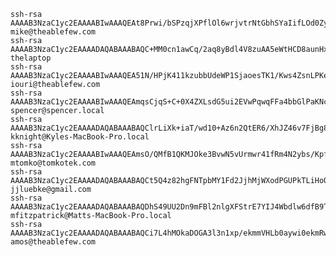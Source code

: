 	ssh-rsa AAAAB3NzaC1yc2EAAAABIwAAAQEAt8Prwi/bSPzqjXPflOl6wrjvtrNtGbhSYaIifLOd0ZyHe1QUwawkCepTn4uMB4IeU3p8Qn7nBFNp1fh38StqzhPGmKoeG4KtflAqvmoZ2gxnkp3T/jmQ6jUvuvts3bYwHqQfVYxfsHno4ZHu0w1MnMurDHidxMAR0EP77v0nh4P0tWPark7Mo6WjRAEIpkS6Gk+a6rgGSnhkT6vo1z6Czag7xa1LKolnomZzJaNYIKVUbiVP78u65CREmCpdQixljBBCvjrgtTk5pGVZsceAUD+d7cLO+yLHAXa3hof4a7Bo6mj6QLFDDKLNvDNdkFYLCjpi7hMOYEqB+Ao7YkTVhw== mike@theablefew.com
	ssh-rsa AAAAB3NzaC1yc2EAAAADAQABAAABAQC+MM0cn1awCq/2aq8yBdl4V8zuAA5eWtHCD8aunHxE6tCrF9BXnQYpeXvtrka/GgGEqM29ceJtQ4jy3gTjGFJgO94DGcZWdRBpnMP+vEKBF9AMHNlto2vQ2wtVIuP+/s7s5w9MdTRffePSS9u4Ryr+acdUNIw74LjlzkfNk9x7bPOgSxzLMJ3BAbXzLfqcMQimi2JrfZorSJQP2n2NxiKQjub6eBFwbeP1JBmwDP3H479/9VQNv2SJ9Hmbq0tKIhyDrpGUleAgq36wBRPCXJt9WME/U6N4EO+b7GT+oWItORE3D7UKvAzcjRjBVh2Yg2ObMUG6Ff9QJtoCPf13yj1t thelaptop
	ssh-rsa AAAAB3NzaC1yc2EAAAABIwAAAQEA51N/HPjK411kzubbUdeWP1SjaoesTK1/Kws4ZsnLPKem7v3GSOpeG/OsFp0rKsxeR0v0fYJ6XvBydnA5Cfkh5CQBau8ToYdigCKtI+I4JxKef5/CNyUQUnGAD6c9d4YAzyId7F1wDwA9y0MeVzuOJYoscWmmmgRe8XjLF2XZ+GtmpSYhK2DYHq+JXd7QV/lAUMXg/AErdoQYJKstazbGD7aZNfDU8EbJR+mMDeW0KVqu2gLhH05q6YshSGuJaJjw6TRUynYXUvY5bADUrenVcW0/G8bTpa9St6uPNNMv8AJpiy//70PQQ+wJDKS8NgjZ3aUKPVBhIyiOswjqU0t5LQ== iouri@theablefew.com
	ssh-rsa AAAAB3NzaC1yc2EAAAABIwAAAQEAmqsCjqS+C+0X4ZXLsdG5ui2EVwPqwqFFa4bbGlPaKNcHeZaFYcSE8CbaxGT6XM2B+CigMN0r052oXYVyraEfKMilrlumbLCZZLpZRVsEe8n2zEzsKWUCdlG+v2qxMutXOaYBsxWXLZ/yF2blSMMh0uwRd+tB8mmuCU1qfXL9CXN9SbwQS1sacmELeR5q+903pl+2JXLvFksWD3lLDuN30Wnpg8yRjdSkHyGohYfE74kmK1aDBpYJKXX/ISlMmGr8tTEN0+GRAmhaBIQ2x1GxN0FVF1jyPQenI4sjPBUiTOoC3JTXkh5UOJNufc1XLMq4wlJP9xlPHlxtt2y6KD2dfw== spencer@spencer.local
	ssh-rsa AAAAB3NzaC1yc2EAAAADAQABAAABAQClrLiXk+iaT/wd10+Az6n2QtER6/XhJZ46v7FjBg8HtlMHNOmDhAPVsDDcAyxdR7cs3/76kuD/A9391zooTqf0M38VIOuZyCU+G/u5w5cg53B8RpS+73DsHYK+zTnFfwf29RoD+PrJiGh51/uowf7ehxLyYTrv9R6GqMbtKMtCTSCZobG5NqZ4VOvw+eA6CTawfN+GF+jR5mut2WPsuNwH3BjXWL/Lw+UfSEipvgiDGt6ymLFoOTc3KiwL5nbbzAv4N476YvuQML37rjUYTqZVTsmW8po0JP3qwBBj/SZ87C+MnuONp7Xqc7etRY0S2PxTZjSxcI99t8KDmhVbv7wR kknight@Kyles-MacBook-Pro.local
	ssh-rsa AAAAB3NzaC1yc2EAAAABIwAAAQEAmsO/QMfB1QKMJOke3BvwN5vUrmwr41fRm4N2ybs/Kpfzc9QCP/cn4GXy1TYJw05/89vpmAwhSfkURaQfXQ5vhSLgjiECZRXJcS2dFXbWkiixAW3MrT011QsBji3WsyPeDdDkFhEyCKdEqtLXCEF4RqnlJo+Cg71pdaETYiG9qLH0olZSg8x46meVCNLQVls/RwRiOVKhMcGNa1fqCUxWE0e2hm8ZBWXLwwZdt6vaYITCArFkyVjEBuWSgX9apUi7eoNE1pFZGcJGZxpAVXnXPGyo2FL51hOy8b0e1z93AYIiBp48NombQJ0GqCGT8JX2Xq9289IFtfcS5JA/aRgCnw== mtomko@tomkotek.com
	ssh-rsa AAAAB3NzaC1yc2EAAAADAQABAAABAQCt5Q4z82hgFNTpbMY1Fd2JjhMjWXodPGUPkTLiHoQdiiNdeHahoTNDTyJggnGw1wawdZ2dq4Lzq9YizCxrqhaazpfMEwxZ/PvLWMNtNmpSCFpsFSlTy3zW4BVspt1r+x35qnSNUtHCLUou40yR1pcsOVMlgP/AC+Jmeuv6mLKGuFUV+D6sY9I4YO+dX96+OT2WYws1nmPyV2k8zzn/sJeSe5k3KNS30r2zjDAFq/MBA2s5lMcBQy6ospcRWQEKQ08xVRCis9ilbIxXqYmiqwhv8RJ/1KTVT55BwAmaGHgHPhEjP8XulgtAITUtwQqXuSVVRg93YQqvbk3T+8dKOwOZ jjluebke@gmail.com
	ssh-rsa AAAAB3NzaC1yc2EAAAADAQABAAABAQDhS49UU2Dn9mFBl2nlgXFStrE7YIJ4Wbdlw6dfB9TC9syid+eUxnf0UH/GA6NVYFUgdTe2Hp5LWJI25J4qnT3JqfnNX/T0PFFV/EqGJNuxhdGhrRfggCny+5kJ1/jDJ0oUGrT1pBQZ7UQQo85knrpDa8P07swCHDWuUZlLXMKfLq4xPoNarbq7EtzQOCvz59hPrg9NonQRNSGkQjUiwLj1iRwEMHwCLZBqyUAQ1ENv8P0iUNjR7hm614ELqY48UugtFfxQ+iVmCcFaCtGGli9PdCitueOxJ0/UwS5ebKYNISaqKODUg96XyuyvwOWZaIfCL2tk81v0VdZ8E+Tzb9tN mfitzpatrick@Matts-MacBook-Pro.local
	ssh-rsa AAAAB3NzaC1yc2EAAAADAQABAAABAQCi7L4hMOkaDOGA3l3n1xp/ekmmVHLb0aywi0ekmRw+M0B5K11G34q0V3Z/GiG+Y4mnWF+XQVai76zjF9y7TW1uJUAWJ5Ml0Dwd/sIsofeffLWxWpOJ2+0b/KPmGDkDCc3vB0jy7T8ci2lF/CNzJXSx7rHNFTK0fpEiVoZC23kpYWgln4IxMD8bxpjsLMEI4DKq949JVTRT1HK6xK8O4XAebX9YZ17brFMT37sbLE44RwIYXBf+h5x/p4nGA1gdEi1Gj8h2sAMmZX1SK1PwD9tUpRUSrvktU2fszcglO95L8S4egASL36Lp9IjG6e6VP42q4+QYhsSok44q0QWXpWdf amos@theablefew.com